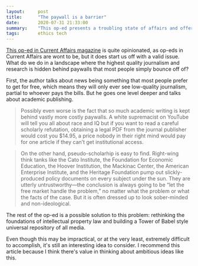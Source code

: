 ```yaml
---
layout:     post
title:      "The paywall is a barrier"
date:       2020-07-31 21:33:00
summary:    "This op-ed presents a troubling state of affairs and offers up a radical solution."
tags:       ethics tech
---
```


[This op-ed in Current Affairs magazine](https://www.currentaffairs.org/2020/08/the-truth-is-paywalled-but-the-lies-are-free/) is quite opinionated, as op-eds in Current Affairs are wont to be, but it does start us off with a valid issue. What do we do in a landscape where the highest quality journalism and research is hidden behind paywalls that most people simply bounce off of?

First, the author talks about news being something that most people prefer to get for free, which means they will only ever see low-quality journalism, partial to whoever pays the bills. But he goes one level deeper and talks about academic publishing.

> Possibly even worse is the fact that so much academic writing is kept behind vastly more costly paywalls. A white supremacist on YouTube will tell you all about race and IQ but if you want to read a careful scholarly refutation, obtaining a legal PDF from the journal publisher would cost you $14.95, a price nobody in their right mind would pay for one article if they can’t get institutional access.

> On the other hand, pseudo-scholarhip is easy to find. Right-wing think tanks like the Cato Institute, the Foundation for Economic Education, the Hoover Institution, the Mackinac Center, the American Enterprise Institute, and the Heritage Foundation pump out slickly-produced policy documents on every subject under the sun. They are utterly untrustworthy—the conclusion is always going to be “let the free market handle the problem,” no matter what the problem or what the facts of the case. But it is often dressed up to look sober-minded and non-ideological.

The rest of the op-ed is a possible solution to this problem: rethinking the foundations of intellectual property law and building a Tower of Babel style universal repository of all media.

Even though this may be impractical, or at the very least, extremely difficult to accomplish, it's still an interesting idea to consider. I recommend this article because I think there's value in thinking about ambitious ideas like this.